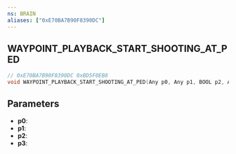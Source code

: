 ```yaml
---
ns: BRAIN
aliases: ["0xE70BA7B90F8390DC"]
---
```

## WAYPOINT_PLAYBACK_START_SHOOTING_AT_PED

```c
// 0xE70BA7B90F8390DC 0xBD5F0EB8
void WAYPOINT_PLAYBACK_START_SHOOTING_AT_PED(Any p0, Any p1, BOOL p2, Any p3);
```


## Parameters
* **p0**: 
* **p1**: 
* **p2**: 
* **p3**: 

